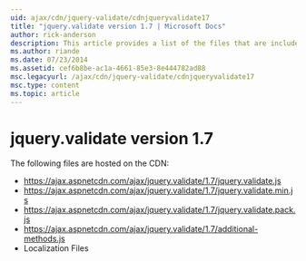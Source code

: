 ```yaml
---
uid: ajax/cdn/jquery-validate/cdnjqueryvalidate17
title: "jquery.validate version 1.7 | Microsoft Docs"
author: rick-anderson
description: This article provides a list of the files that are included in the jquery.validate version 1.7 hosted on the CDN.
ms.author: riande
ms.date: 07/23/2014
ms.assetid: cef6b8be-ac1a-4661-85e3-8e444782ad88
msc.legacyurl: /ajax/cdn/jquery-validate/cdnjqueryvalidate17
msc.type: content
ms.topic: article
---
```

# jquery.validate version 1.7

The following files are hosted on the CDN:

- https://ajax.aspnetcdn.com/ajax/jquery.validate/1.7/jquery.validate.js
- https://ajax.aspnetcdn.com/ajax/jquery.validate/1.7/jquery.validate.min.js
- https://ajax.aspnetcdn.com/ajax/jquery.validate/1.7/jquery.validate.pack.js
- https://ajax.aspnetcdn.com/ajax/jquery.validate/1.7/additional-methods.js
- Localization Files
